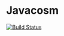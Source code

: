Javacosm
========

[![Build Status](https://travis-ci.org/pfweller/javacosm.png)](https://travis-ci.org/pfweller/javacosm)
